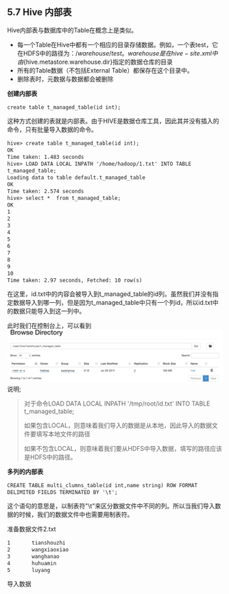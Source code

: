 ## 5.7 Hive 内部表

Hive内部表与数据库中的Table在概念上是类似。

* 每一个Table在Hive中都有一个相应的目录存储数据。例如，一个表test，它在HDFS中的路径为：$/warehouse/test。warehouse是在hive-site.xml中由${hive.metastore.warehouse.dir}指定的数据仓库的目录
* 所有的Table数据（不包括External Table）都保存在这个目录中。
* 删除表时，元数据与数据都会被删除

**创建内部表**

```
create table t_managed_table(id int);
```

这种方式创建的表就是内部表。由于HIVE是数据仓库工具，因此其并没有插入的命令，只有批量导入数据的命令。

```
hive> create table t_managed_table(id int);
OK
Time taken: 1.483 seconds
hive> LOAD DATA LOCAL INPATH '/home/hadoop/1.txt' INTO TABLE t_managed_table;
Loading data to table default.t_managed_table
OK
Time taken: 2.574 seconds
hive> select *  from t_managed_table;
OK
1
2
3
4
5
6
7
8
9
10
Time taken: 2.97 seconds, Fetched: 10 row(s)
```

在这里，id.txt中的内容会被导入到t\_managed\_table的id列。虽然我们并没有指定数据导入到哪一列，但是因为t\_managed\_table中只有一个列id，所以id.txt中的数据只能导入到这一列中。

此时我们在控制台上，可以看到![](/assets/5.7_1.png)说明;

> 对于命令LOAD DATA LOCAL INPATH '/tmp/root/id.txt' INTO TABLE t\_managed\_table;
>
> 如果包含LOCAL，则意味着我们导入的数据是从本地，因此导入的数据文件要填写本地文件的路径
>
> 如果不包含LOCAL，则意味着我们要从HDFS中导入数据，填写的路径应该是HDFS中的路径。

**多列的内部表**

```
CREATE TABLE multi_clumns_table(id int,name string) ROW FORMAT DELIMITED FIELDS TERMINATED BY '\t';
```

这个语句的意思是，以制表符"\t"来区分数据文件中不同的列。所以当我们导入数据的时候，我们的数据文件中也需要用制表符。

准备数据文件2.txt

```
1       tianshouzhi
2       wangxiaoxiao
3       wanghanao
4       huhuamin
5       luyang
```

导入数据



